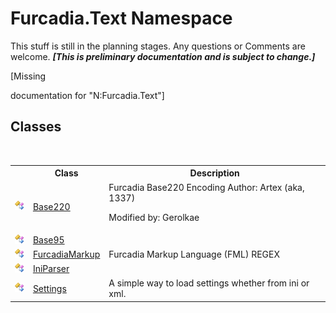 # Furcadia.Text Namespace
This stuff is still in the planning stages. Any questions or Comments are welcome. _**\[This is preliminary documentation and is subject to change.\]**_

\[Missing <summary> documentation for "N:Furcadia.Text"\]


## Classes
&nbsp;<table><tr><th></th><th>Class</th><th>Description</th></tr><tr><td>![Public class](media/pubclass.gif "Public class")</td><td><a href="T_Furcadia_Text_Base220">Base220</a></td><td>
Furcadia Base220 Encoding 
Author: Artex (aka, 1337)

Modified by: Gerolkae</td></tr><tr><td>![Public class](media/pubclass.gif "Public class")</td><td><a href="T_Furcadia_Text_Base95">Base95</a></td><td></td></tr><tr><td>![Public class](media/pubclass.gif "Public class")</td><td><a href="T_Furcadia_Text_FurcadiaMarkup">FurcadiaMarkup</a></td><td>
Furcadia Markup Language (FML) REGEX</td></tr><tr><td>![Public class](media/pubclass.gif "Public class")</td><td><a href="T_Furcadia_Text_IniParser">IniParser</a></td><td></td></tr><tr><td>![Public class](media/pubclass.gif "Public class")</td><td><a href="T_Furcadia_Text_Settings">Settings</a></td><td>
A simple way to load settings whether from ini or xml.</td></tr></table>&nbsp;
